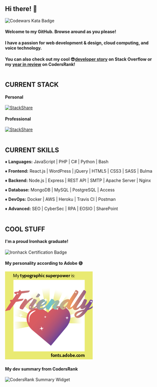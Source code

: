 ## Hi there! 👋
![Codewars Kata Badge](https://www.codewars.com/users/killSh0t_13/badges/small)

#### Welcome to my GitHub. Browse around as you please!
#### I have a passion for web development & design, cloud computing, and voice technology.
#### You can also check out my cool 😎[developer story](https://stackoverflow.com/story/killshot13) on Stack Overflow or my [year in review](https://profile.codersrank.io/year-in-review-2020/user/2cea65b1a6317e3571aba535c7536519/) on CodersRank!<br></br>
## CURRENT STACK

#### Personal
[![StackShare](http://img.shields.io/badge/tech-stack-0690fa.svg?style=flat)](https://stackshare.io/killshot13/personal-stack) 

#### Professional
[![StackShare](http://img.shields.io/badge/tech-stack-0690fa.svg?style=flat)](https://stackshare.io/safe-this-home-llc/main-site-stack)<br></br>
## CURRENT SKILLS

♦ **Languages:** JavaScript | PHP | C# | Python | Bash

♦ **Frontend:** React.js | WordPress | jQuery | HTML5 | CSS3 | SASS | Bulma  

♦ **Backend:** Node.js | Express | REST API | SMTP | Apache Server | Nginx

♦ **Database:** MongoDB | MySQL | PostgreSQL | Access

♦ **DevOps:** Docker | AWS | Heroku | Travis CI | Postman

♦ **Advanced:** SEO | CyberSec | RPA | EOSIO | SharePoint<br></br>
## COOL STUFF

#### I'm a proud Ironhack graduate!
![Ironhack Certification Badge](https://api.accredible.com/v1/frontend/credential_website_embed_image/badge/21766030)

#### My personality according to Adobe 😅
![Adobe Personality Badge](/friendly-superpower-xs.png)

#### My dev summary from CodersRank 
![CodersRank Summary Widget](/crsum_profile.png)
